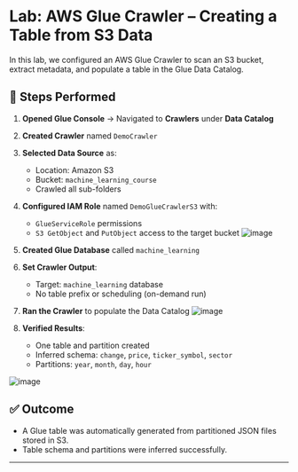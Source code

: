 # Lab: AWS Glue Crawler – Creating a Table from S3 Data

In this lab, we configured an AWS Glue Crawler to scan an S3 bucket, extract metadata, and populate a table in the Glue Data Catalog.

## 🔧 Steps Performed

1. **Opened Glue Console** → Navigated to **Crawlers** under **Data Catalog**
2. **Created Crawler** named `DemoCrawler`
3. **Selected Data Source** as:
   - Location: Amazon S3
   - Bucket: `machine_learning_course`
   - Crawled all sub-folders
4. **Configured IAM Role** named `DemoGlueCrawlerS3` with:
   - `GlueServiceRole` permissions
   - `S3 GetObject` and `PutObject` access to the target bucket
  ![image](https://github.com/user-attachments/assets/a7ff6704-41ef-49c2-a433-b60794be4ab3)

5. **Created Glue Database** called `machine_learning`
6. **Set Crawler Output**:
   - Target: `machine_learning` database
   - No table prefix or scheduling (on-demand run)
7. **Ran the Crawler** to populate the Data Catalog
 ![image](https://github.com/user-attachments/assets/8a0265eb-81f1-49d1-9ac7-082d54b818d0)

8. **Verified Results**:
   - One table and partition created
   - Inferred schema: `change`, `price`, `ticker_symbol`, `sector`
   - Partitions: `year`, `month`, `day`, `hour`

![image](https://github.com/user-attachments/assets/c0d33bde-759f-41e2-b92f-170c2391db70)

## ✅ Outcome

- A Glue table was automatically generated from partitioned JSON files stored in S3.
- Table schema and partitions were inferred successfully.

---
